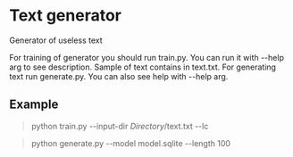 # Text generator
Generator of useless text

For training of generator you should run train.py. You can run it with --help arg to see description. Sample of text contains in text.txt. For generating text run generate.py. You can also see help with --help arg.

## Example

> python train.py --input-dir *Directory*/text.txt --lc

> python generate.py --model model.sqlite --length 100
